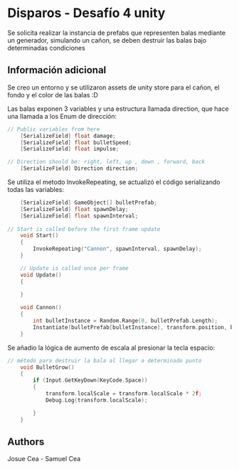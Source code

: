 # Disparos - Desafío 4 unity

Se solicita realizar la instancia de prefabs que representen balas mediante un generador, simulando un cañon, se deben destruir las balas bajo determinadas condiciones

## Información adicional

Se creo un entorno y se utilizaron assets de unity store para el cañon, el fondo y el color de las balas :D

Las balas exponen 3 variables y una estructura llamada direction, que hace una llamada a los Enum de dirección: 
```c
// Public variables from here
    [SerializeField] float damage;
    [SerializeField] float bulletSpeed;
    [SerializeField] float impulse;

// Direction should be: right, left, up , down , forward, back
    [SerializeField] Direction direction;

```

Se utiliza el metodo InvokeRepeating, se actualizó el código serializando todas las variables: 

```c
    [SerializeField] GameObject[] bulletPrefab;
    [SerializeField] float spawnDelay;
    [SerializeField] float spawnInterval;
    
// Start is called before the first frame update
    void Start()
    {
        InvokeRepeating("Cannon", spawnInterval, spawnDelay);
    }

    // Update is called once per frame
    void Update()
    {
               
    }

    void Cannon()
    {
        int bulletInstance = Random.Range(0, bulletPrefab.Length);
        Instantiate(bulletPrefab[bulletInstance], transform.position, bulletPrefab[bulletInstance].transform.rotation);
    }

```

Se añadio la lógica de aumento de escala al presionar la tecla espacio:
```c
// método para destruir la bala al llegar a determinado punto
    void BulletGrow()
    {
        if (Input.GetKeyDown(KeyCode.Space))
        {
            transform.localScale = transform.localScale * 2f;
            Debug.Log(transform.localScale);

        }
    }  

```
## Authors
Josue Cea - Samuel Cea
